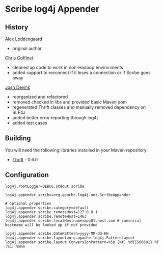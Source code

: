 Scribe log4j Appender
===

History
---

[Alex Loddengaard](http://github.com/alexlod/scribe-log4j-appender)

 * original author

[Chris Goffinet](http://github.com/lenn0x/Scribe-log4j-Appender)

 * cleaned up code to work in non-Hadoop environments
 * added support to reconnect if it loses a connection or if Scribe goes away

[Josh Devins](http://github.com/joshdevins/Scribe-log4j-Appender)

 * reorganized and refactored
 * removed checked in libs and provided basic Maven pom
 * regenerated Thrift classes and manually removed dependency on SLF4J
 * added better error reporting through log4j
 * added test cases

Building
---

You will need the following libraries installed in your Maven repository:

 * [Thrift](http://thrift.apache.org) - 0.6.0

Configuration
---

	log4j.rootLogger=DEBUG,stdout,scribe
	
	log4j.appender.scribe=org.apache.log4j.net.ScribeAppender

	# optional properties
	log4j.appender.scribe.category=default
	log4j.appender.scribe.remoteHost=127.0.0.1
	log4j.appender.scribe.remoteHost=1463
	log4j.appender.scribe.localHostname=app01.host.com # canonical hostname will be looked up if not provided

	log4j.appender.scribe.DatePattern=yyyy-MM-dd-HH
	log4j.appender.scribe.layout=org.apache.log4j.PatternLayout
	log4j.appender.scribe.layout.ConversionPattern=%5p [%t] %d{ISO8601} %F (%L) %m%n

